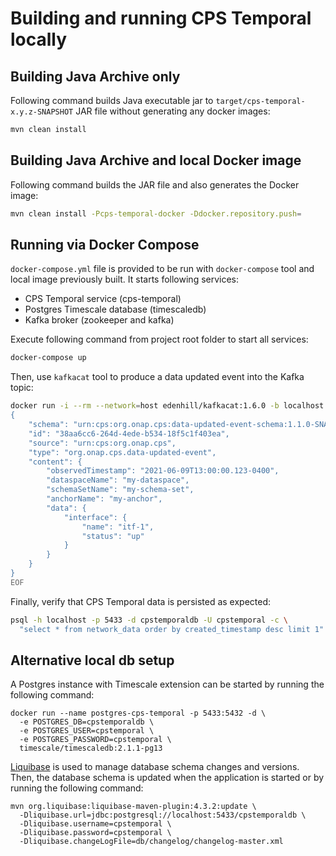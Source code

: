 <!--
  ============LICENSE_START=======================================================
   Copyright (C) 2021 Bell Canada.
  ================================================================================
  Licensed under the Apache License, Version 2.0 (the "License");
  you may not use this file except in compliance with the License.
  You may obtain a copy of the License at

       http://www.apache.org/licenses/LICENSE-2.0

  Unless required by applicable law or agreed to in writing, software
  distributed under the License is distributed on an "AS IS" BASIS,
  WITHOUT WARRANTIES OR CONDITIONS OF ANY KIND, either express or implied.
  See the License for the specific language governing permissions and
  limitations under the License.

  SPDX-License-Identifier: Apache-2.0
  ============LICENSE_END=========================================================
-->

# Building and running CPS Temporal locally

## Building Java Archive only

Following command builds Java executable jar to `target/cps-temporal-x.y.z-SNAPSHOT` JAR file
without generating any docker images:

```bash
mvn clean install
```

## Building Java Archive and local Docker image

Following command builds the JAR file and also generates the Docker image:

```bash
mvn clean install -Pcps-temporal-docker -Ddocker.repository.push=
```

## Running via Docker Compose

`docker-compose.yml` file is provided to be run with `docker-compose` tool and local image previously built.
It starts following services:

* CPS Temporal service (cps-temporal)
* Postgres Timescale database (timescaledb)
* Kafka broker (zookeeper and kafka)

Execute following command from project root folder to start all services:

```bash
docker-compose up
```

Then, use `kafkacat` tool to produce a data updated event into the Kafka topic:

```bash
docker run -i --rm --network=host edenhill/kafkacat:1.6.0 -b localhost:19092 -t cps.cfg-state-events -D/ -P <<EOF
{
    "schema": "urn:cps:org.onap.cps:data-updated-event-schema:1.1.0-SNAPSHOT",
    "id": "38aa6cc6-264d-4ede-b534-18f5c1f403ea",
    "source": "urn:cps:org.onap.cps",
    "type": "org.onap.cps.data-updated-event",
    "content": {
        "observedTimestamp": "2021-06-09T13:00:00.123-0400",
        "dataspaceName": "my-dataspace",
        "schemaSetName": "my-schema-set",
        "anchorName": "my-anchor",
        "data": {
            "interface": {
                "name": "itf-1",
                "status": "up"
            }
        }
    }
}
EOF
```

Finally, verify that CPS Temporal data is persisted as expected:

```bash
psql -h localhost -p 5433 -d cpstemporaldb -U cpstemporal -c \
  "select * from network_data order by created_timestamp desc limit 1"
```

## Alternative local db setup

A Postgres instance with Timescale extension can be started by running the following command:

```
docker run --name postgres-cps-temporal -p 5433:5432 -d \
  -e POSTGRES_DB=cpstemporaldb \
  -e POSTGRES_USER=cpstemporal \
  -e POSTGRES_PASSWORD=cpstemporal \
  timescale/timescaledb:2.1.1-pg13
```

[Liquibase](https://www.liquibase.org/) is used to manage database schema changes and versions.
Then, the database schema is updated when the application is started or by running the following command:

```
mvn org.liquibase:liquibase-maven-plugin:4.3.2:update \
  -Dliquibase.url=jdbc:postgresql://localhost:5433/cpstemporaldb \
  -Dliquibase.username=cpstemporal \
  -Dliquibase.password=cpstemporal \
  -Dliquibase.changeLogFile=db/changelog/changelog-master.xml
```
